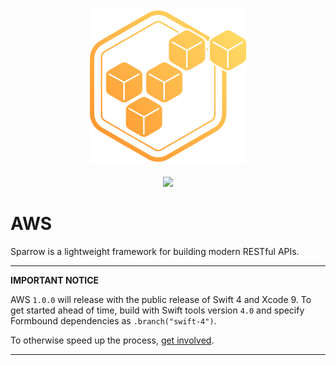<p align="center">
<img src="Images/header.png" width="250" />
<br />
<br />
<a href="https://github.com/Zewo/Venice"><img src="https://github.com/Zewo/Venice/blob/master/Images/badge.png?raw=true" height="50" /></a>
</p>

# AWS

Sparrow is a lightweight framework for building modern RESTful APIs.

----

**IMPORTANT NOTICE**

AWS `1.0.0` will release with the public release of Swift 4 and Xcode 9. To get started ahead of time, build with Swift tools version `4.0` and specify Formbound dependencies as `.branch("swift-4")`.

To otherwise speed up the process, [get involved](mailto:contact@formbound.com).

---